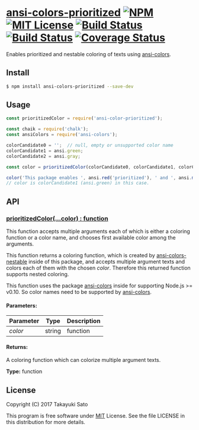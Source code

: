 # [ansi-colors-prioritized][repo-url] [![NPM][npm-img]][npm-url] [![MIT License][mit-img]][mit-url] [![Build Status][travis-img]][travis-url] [![Build Status][appveyor-img]][appveyor-url] [![Coverage Status][coverage-img]][coverage-url]


Enables prioritized and nestable coloring of texts using [ansi-colors][ansi-colors-url].


## Install

```sh
$ npm install ansi-colors-prioritized --save-dev
```


## Usage

```js
const prioritizedColor = require('ansi-color-prioritized');

const chaik = require('chalk');
const ansiColors = require('ansi-colors');

colorCandidate0 = '';  // null, empty or unsupported color name
colorCandidate1 = ansi.green;
colorCandidate2 = ansi.gray;

const color = prioritizedColor(colorCandidate0, colorCandidate1, colorCandidate2);

color('This package enables ', ansi.red('prioritized'), ' and ', ansi.magenta('nested'), ' coloring.');
// color is colorCandidate1 (ansi.green) in this case.
```


## API

### <u>prioritizedColor(...color) : function</u>

This function accepts multiple arguments each of which is either a coloring function or a color name, and chooses first available color among the arguments.

This function returns a coloring function, which is created by [ansi-colors-nestable][ansi-colors-nestable-url] inside of this package, and accepts multiple argument texts and colors each of them with the chosen *color*. Therefore this returned function supports nested coloring.

This function uses the package [ansi-colors][ansi-colors-url] inside for supporting Node.js >= v0.10.
So color names need to be supported by [ansi-colors][ansi-colors-url].


#### Parameters:

| Parameter | Type            | Description                     |
|:----------|:---------------:|:--------------------------------|
| *color*   | string|function | color name or coloring function |

#### Returns:

A coloring function which can colorize multiple argument texts.

**Type:** function


## License

Copyright (C) 2017 Takayuki Sato

This program is free software under [MIT][mit-url] License.
See the file LICENSE in this distribution for more details.


[repo-url]: https://github.com/sttk/ansi-colors-prioritized/
[npm-img]: https://img.shields.io/badge/npm-v0.1.2-blue.svg
[npm-url]: https://www.npmjs.org/package/ansi-colors-prioritized/
[mit-img]: https://img.shields.io/badge/license-MIT-green.svg
[mit-url]: https://opensource.org/licenses.MIT
[travis-img]: https://travis-ci.org/sttk/ansi-colors-prioritized.svg?branch=master
[travis-url]: https://travis-ci.org/sttk/ansi-colors-prioritized
[appveyor-img]: https://ci.appveyor.com/api/projects/status/github/sttk/ansi-colors-prioritized?branch=master&svg=true
[appveyor-url]: https://ci.appveyor.com/project/sttk/ansi-colors-prioritized
[coverage-img]: https://coveralls.io/repos/github/sttk/ansi-colors-prioritized/badge.svg?branch=master
[coverage-url]: https://coveralls.io/github/sttk/ansi-colors-prioritized?branch=master
[ansi-colors-url]: https://www.npmjs.com/package/ansi-colors
[ansi-colors-nestable-url]: https://github.com/sttk/ansi-colors-nestable/
